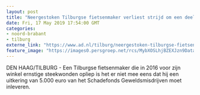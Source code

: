 ```yaml
---
layout: post
title: "Neergestoken Tilburgse fietsenmaker verliest strijd om een deel van zijn schadevergoeding"
date: Fri, 17 May 2019 17:54:00 GMT
categories: 
- noord-brabant 
- tilburg 
externe_link: "https://www.ad.nl/tilburg/neergestoken-tilburgse-fietsenmaker-verliest-strijd-om-een-deel-van-zijn-schadevergoeding~ad2a35f9/"
feature_image: "https://images0.persgroep.net/rcs/MybXOSLhjBZEXJzn9DataQDWH-I/diocontent/107320159/_fitwidth/400/?appId=21791a8992982cd8da851550a453bd7f&quality=0.7"
---
```


DEN HAAG/TILBURG - Een Tilburgse fietsenmaker die in 2016 voor zijn winkel ernstige steekwonden opliep is het er niet mee eens dat hij een uitkering van 5.000 euro van het Schadefonds Geweldsmisdrijven moet inleveren.
